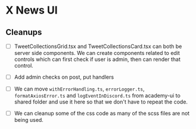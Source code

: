 # X News UI

## Cleanups
- [ ] TweetCollectionsGrid.tsx and TweetCollectionsCard.tsx can both be server side components. We can create components
related to edit controls which can first check if user is admin, then can render that control.
- [ ] Add admin checks on post, put handlers
- [ ] We can move `withErrorHandling.ts`, `errorLogger.ts`, `formatAxiosError.ts` and `logEventInDiscord.ts` from academy-ui 
to shared folder and use it here so that we don't have to repeat the code.
- [ ] We can cleanup some of the css code as many of the scss files are not being used.

